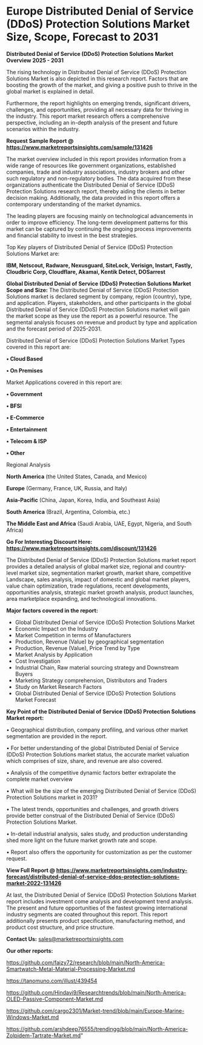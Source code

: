 # Europe Distributed Denial of Service (DDoS) Protection Solutions Market Size, Scope, Forecast to 2031

<Strong> Distributed Denial of Service (DDoS) Protection Solutions Market Overview 2025 - 2031</strong>

The rising technology in Distributed Denial of Service (DDoS) Protection Solutions Market is also depicted in this research report. Factors that are boosting the growth of the market, and giving a positive push to thrive in the global market is explained in detail.

Furthermore, the report highlights on emerging trends, significant drivers, challenges, and opportunities, providing all necessary data for thriving in the industry. This report market research offers a comprehensive perspective, including an in-depth analysis of the present and future scenarios within the industry.

<strong>Request Sample Report @ <a href=https://www.marketreportsinsights.com/sample/131426>https://www.marketreportsinsights.com/sample/131426</a></strong>

The market overview included in this report provides information from a wide range of resources like government organizations, established companies, trade and industry associations, industry brokers and other such regulatory and non-regulatory bodies. The data acquired from these organizations authenticate the Distributed Denial of Service (DDoS) Protection Solutions research report, thereby aiding the clients in better decision making. Additionally, the data provided in this report offers a contemporary understanding of the market dynamics.

The leading players are focusing mainly on technological advancements in order to improve efficiency. The long-term development patterns for this market can be captured by continuing the ongoing process improvements and financial stability to invest in the best strategies.

Top Key players of Distributed Denial of Service (DDoS) Protection Solutions Market are:

<strong>IBM, Netscout, Radware, Nexusguard, SiteLock, Verisign, Instart, Fastly, Cloudbric Corp, Cloudflare, Akamai, Kentik Detect, DOSarrest</strong>

<strong><b>Global Distributed Denial of Service (DDoS) Protection Solutions Market Scope and Size:</b></strong>
The Distributed Denial of Service (DDoS) Protection Solutions market is declared segment by company, region (country), type, and application. Players, stakeholders, and other participants in the global Distributed Denial of Service (DDoS) Protection Solutions market will gain the market scope as they use the report as a powerful resource. The segmental analysis focuses on revenue and product by type and application and the forecast period of 2025-2031.

Distributed Denial of Service (DDoS) Protection Solutions Market Types covered in this report are:

<strong>• Cloud Based

• On Premises</strong>

Market Applications covered in this report are:

<strong>• Government

• BFSI

• E-Commerce

• Entertainment

• Telecom & ISP

• Other</strong> 

Regional Analysis

<strong>North America</strong> (the United States, Canada, and Mexico)

<strong>Europe</strong> (Germany, France, UK, Russia, and Italy)

<strong>Asia-Pacific</strong> (China, Japan, Korea, India, and Southeast Asia)

<strong>South America</strong> (Brazil, Argentina, Colombia, etc.)

<strong>The Middle East and Africa</strong> (Saudi Arabia, UAE, Egypt, Nigeria, and South Africa)

<strong>Go For Interesting Discount Here: <a href=https://www.marketreportsinsights.com/discount/131426>https://www.marketreportsinsights.com/discount/131426</a></strong>

The Distributed Denial of Service (DDoS) Protection Solutions market report provides a detailed analysis of global market size, regional and country-level market size, segmentation market growth, market share, competitive Landscape, sales analysis, impact of domestic and global market players, value chain optimization, trade regulations, recent developments, opportunities analysis, strategic market growth analysis, product launches, area marketplace expanding, and technological innovations.

<strong><b>Major factors covered in the report:</b></strong>
<ul>
  <li>Global Distributed Denial of Service (DDoS) Protection Solutions Market </li>
  <li>Economic Impact on the Industry</li>
  <li>Market Competition in terms of Manufacturers</li>
  <li>Production, Revenue (Value) by geographical segmentation</li>
  <li>Production, Revenue (Value), Price Trend by Type</li>
  <li>Market Analysis by Application</li>
  <li>Cost Investigation</li>
  <li>Industrial Chain, Raw material sourcing strategy and Downstream Buyers</li>
  <li>Marketing Strategy comprehension, Distributors and Traders</li>
  <li>Study on Market Research Factors</li>
  <li>Global Distributed Denial of Service (DDoS) Protection Solutions Market Forecast</li>
</ul>

<strong><b>Key Point of the Distributed Denial of Service (DDoS) Protection Solutions Market report:</b></strong>

• Geographical distribution, company profiling, and various other market segmentation are provided in the report.

• For better understanding of the global Distributed Denial of Service (DDoS) Protection Solutions market status, the accurate market valuation which comprises of size, share, and revenue are also covered.

• Analysis of the competitive dynamic factors better extrapolate the complete market overview

• What will be the size of the emerging Distributed Denial of Service (DDoS) Protection Solutions market in 2031?

• The latest trends, opportunities and challenges, and growth drivers provide better construal of the Distributed Denial of Service (DDoS) Protection Solutions Market.

• In-detail industrial analysis, sales study, and production understanding shed more light on the future market growth rate and scope.

• Report also offers the opportunity for customization as per the customer request.

<strong><b>View Full Report @ <a href=https://www.marketreportsinsights.com/industry-forecast/distributed-denial-of-service-ddos-protection-solutions-market-2022-131426>https://www.marketreportsinsights.com/industry-forecast/distributed-denial-of-service-ddos-protection-solutions-market-2022-131426</a></b></strong>


At last, the Distributed Denial of Service (DDoS) Protection Solutions Market report includes investment come analysis and development trend analysis. The present and future opportunities of the fastest growing international industry segments are coated throughout this report. This report additionally presents product specification, manufacturing method, and product cost structure, and price structure.

<strong>Contact Us:</strong>
sales@marketreportsinsights.com

<strong>Our other reports:</strong>

<a href=https://github.com/faizy72/research/blob/main/North-America-Smartwatch-Metal-Material-Processing-Market.md>https://github.com/faizy72/research/blob/main/North-America-Smartwatch-Metal-Material-Processing-Market.md</a>

<a href=https://tanomuno.com/illust/439454>https://tanomuno.com/illust/439454</a>

<a href=https://github.com/Hindavi9/Researchtrends/blob/main/North-America-OLED-Passive-Component-Market.md>https://github.com/Hindavi9/Researchtrends/blob/main/North-America-OLED-Passive-Component-Market.md</a>

<a href=https://github.com/cargo2301/Market-trend/blob/main/Europe-Marine-Windows-Market.md>https://github.com/cargo2301/Market-trend/blob/main/Europe-Marine-Windows-Market.md</a>

<a href=https://github.com/arshdeep76555/trendingg/blob/main/North-America-Zolpidem-Tartrate-Market.md>https://github.com/arshdeep76555/trendingg/blob/main/North-America-Zolpidem-Tartrate-Market.md</a>"
